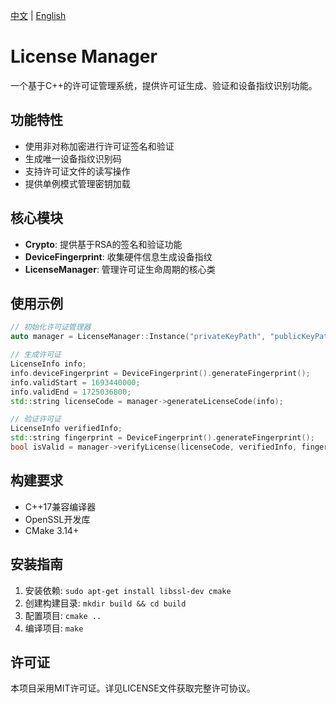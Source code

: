 [中文](README.md) | [English](README.en.md)
# License Manager

一个基于C++的许可证管理系统，提供许可证生成、验证和设备指纹识别功能。

## 功能特性

- 使用非对称加密进行许可证签名和验证
- 生成唯一设备指纹识别码
- 支持许可证文件的读写操作
- 提供单例模式管理密钥加载

## 核心模块

- **Crypto**: 提供基于RSA的签名和验证功能
- **DeviceFingerprint**: 收集硬件信息生成设备指纹
- **LicenseManager**: 管理许可证生命周期的核心类

## 使用示例

```cpp
// 初始化许可证管理器
auto manager = LicenseManager::Instance("privateKeyPath", "publicKeyPath");

// 生成许可证
LicenseInfo info;
info.deviceFingerprint = DeviceFingerprint().generateFingerprint();
info.validStart = 1693440000;
info.validEnd = 1725036800;
std::string licenseCode = manager->generateLicenseCode(info);

// 验证许可证
LicenseInfo verifiedInfo;
std::string fingerprint = DeviceFingerprint().generateFingerprint();
bool isValid = manager->verifyLicense(licenseCode, verifiedInfo, fingerprint);
```

## 构建要求

- C++17兼容编译器
- OpenSSL开发库
- CMake 3.14+

## 安装指南

1. 安装依赖: `sudo apt-get install libssl-dev cmake`
2. 创建构建目录: `mkdir build && cd build`
3. 配置项目: `cmake ..`
4. 编译项目: `make`

## 许可证

本项目采用MIT许可证。详见LICENSE文件获取完整许可协议。

